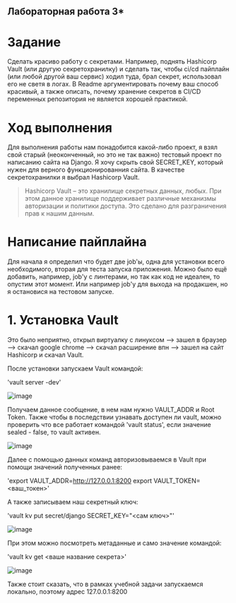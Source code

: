 ## Лабораторная работа 3*

# Задание 

Сделать красиво работу с секретами. Например, поднять Hashicorp Vault (или другую секретохранилку) и сделать так, чтобы ci/cd пайплайн (или любой другой ваш сервис) ходил туда, брал секрет, использовал его не светя в логах. В Readme аргументировать почему ваш способ красивый, а также описать, почему хранение секретов в CI/CD переменных репозитория не является хорошей практикой.

# Ход выполнения

Для выполнения работы нам понадобится какой-либо проект, я взял свой старый (неоконченный, но это не так важно) тестовый проект по написанию сайта на Django. Я хочу скрыть свой SECRET_KEY, который нужен для верного функционированния сайта. В качестве секретохранилки я выбрал Hashicorp Vault. 

>  Hashicorp Vault – это хранилище секретных данных, любых. При этом данное хранилище поддерживает различные механизмы авторизации и политики доступа. Это сделано для разграничения прав к нашим данным.

# Написание пайплайна

Для начала я определил что будет две job'ы, одна для установки всего необходимого, вторая для теста запуска приложения. Можно было ещё добавить, например, job'у с линтерами, но так как код не идеален, то опустим этот момент. Или например job'у для выхода на продакшен, но я остановися на тестовом запуске.

# 1. Установка Vault

Это было неприятно, открыл виртуалку с линуксом --> зашел в браузер --> скачал google chrome --> скачал расширение впн --> зашел на сайт Hashicorp и скачал Vault.

После установки запускаем Vault командой:

'vault server -dev'

![image](https://github.com/user-attachments/assets/f46c59eb-4078-4034-9df4-1fefc8c481ad)

Получаем данное сообщение, в нем нам нужно VAULT_ADDR и Root Token. Также чтобы в последствии узнавать доступен ли vault, можно проверить что все работает командой 'vault status', если значение sealed - false, то vault активен. 

![image](https://github.com/user-attachments/assets/0c6053e3-811d-4d1c-a078-b3f155f3e878)

Далее с помощью данных команд авторизовываемся в Vault при помощи значений полученных ранее:

'export VAULT_ADDR=http://127.0.0.1:8200
export VAULT_TOKEN=<ваш_токен>'

А также записываем наш секретный ключ:

'vault kv put secret/django SECRET_KEY="<сам ключ>"'

![image](https://github.com/user-attachments/assets/3ac1d649-1f78-452b-976e-0642a03ebe02)

При этом можно посмотреть метаданные и само значение командой:

'vault kv get <ваше название секрета>'

![image](https://github.com/user-attachments/assets/8a6587bb-8c38-4908-9398-6c6887c2d51d)

Также стоит сказать, что в рамках учебной задачи запускаемся локально, поэтому адрес 127.0.0.1:8200



